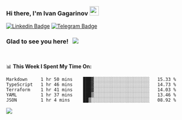 ### Hi there, I'm Ivan Gagarinov <img src="https://media.giphy.com/media/hvRJCLFzcasrR4ia7z/giphy.gif" width="25px">

[![Linkedin Badge](https://img.shields.io/badge/-LinkedIn-0e76a8?style=flat-square&logo=Linkedin&logoColor=white)](https://linkedin.com/in/ivan-gagarinov-142ba3141/)
[![Telegram Badge](https://img.shields.io/badge/-Telegram-0088cc?style=flat-square&logo=Telegram&logoColor=white)](https://t.me/igagarinov)

### Glad to see you here! &nbsp; ![](https://visitor-badge.glitch.me/badge?page_id=dzencot.dzencot)

</br>

📊 **This Week I Spent My Time On:**
<!--START_SECTION:waka-->
```text
Markdown     1 hr 50 mins    ███▓░░░░░░░░░░░░░░░░░░░░░   15.33 % 
TypeScript   1 hr 46 mins    ███▓░░░░░░░░░░░░░░░░░░░░░   14.73 % 
Terraform    1 hr 41 mins    ███▓░░░░░░░░░░░░░░░░░░░░░   14.03 % 
YAML         1 hr 37 mins    ███▒░░░░░░░░░░░░░░░░░░░░░   13.46 % 
JSON         1 hr 4 mins     ██▒░░░░░░░░░░░░░░░░░░░░░░   08.92 % 
```
<!--END_SECTION:waka-->

[![](https://github-readme-stats.vercel.app/api?username=dzencot&theme=gruvbox)](https://github.com/dzencot)
